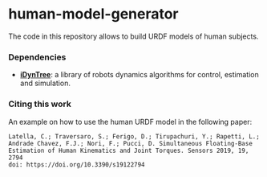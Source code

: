 # human-model-generator
The code in this repository allows to build URDF models of human subjects.

### Dependencies
- [**iDynTree**](https://github.com/robotology/idyntree): a library of robots dynamics algorithms for control, estimation and simulation.

### Citing this work
An example on how to use the human URDF model in the following paper:

~~~
Latella, C.; Traversaro, S.; Ferigo, D.; Tirupachuri, Y.; Rapetti, L.; 
Andrade Chavez, F.J.; Nori, F.; Pucci, D. Simultaneous Floating-Base 
Estimation of Human Kinematics and Joint Torques. Sensors 2019, 19, 2794
doi: https://doi.org/10.3390/s19122794
~~~
